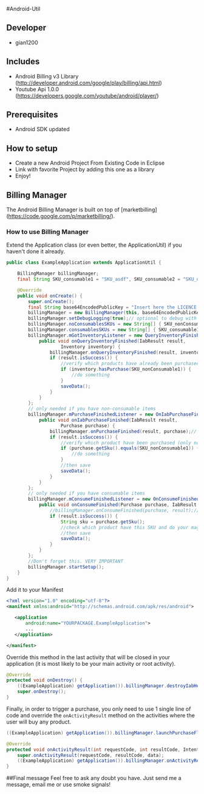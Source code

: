 #Android-Util

## Developer

 * gian1200

## Includes

 * Android Billing v3 Library (http://developer.android.com/google/play/billing/api.html)
 * Youtube Api 1.0.0 (https://developers.google.com/youtube/android/player/)

## Prerequisites

 * Android SDK updated

## How to setup

 * Create a new Android Project From Existing Code in Eclipse 
 * Link with favorite Project by adding this one as a library
 * Enjoy!

## Billing Manager

 The Android Billing Manager is built on top of [marketbilling] (https://code.google.com/p/marketbilling/).
 
### How to use Billing Manager

 Extend the Application class (or even better, the ApplicationUtil) if you haven't done it already. 

```java
public class ExampleApplication extends ApplicationUtil {

	BillingManager billingManager;
	final String SKU_consumable1 = "SKU_asdf", SKU_consumable2 = "SKU_qwerty", SKU_nonConsumable1 = "SKU_lalalala";

	@Override
	public void onCreate() {
		super.onCreate();
		final String base64EncodedPublicKey = "Insert here the LICENCE KEY for the application or generate it to improve security";
		billingManager = new BillingManager(this, base64EncodedPublicKey);
		billingManager.setDebugLogging(true);// optional to debug with LogCat
		billingManager.noConsumablesSKUs = new String[] { SKU_nonConsumable1 };
		billingManager.consumablesSKUs = new String[] { SKU_consumable1, SKU_consumable2 };
		billingManager.mGotInventoryListener = new QueryInventoryFinishedListener() {
			public void onQueryInventoryFinished(IabResult result,
					Inventory inventory) {
				billingManager.onQueryInventoryFinished(result, inventory); //very important to consume "consumable purchased products"
				if (result.isSuccess()) {
					//verify which products have already been purchased. (only non-Consumables)
					if (inventory.hasPurchase(SKU_nonConsumable1)) {
						//do something
					}
					saveData();
				}
			}
		};
		// only needed if you have non-consumable items
		billingManager.mPurchaseFinishedListener = new OnIabPurchaseFinishedListener() {
			public void onIabPurchaseFinished(IabResult result,
					Purchase purchase) {
				billingManager.onPurchaseFinished(result, purchase);// Very important to consume "consumable purchased products"
				if (result.isSuccess()) {
					//verify which product have been purchased (only non-Consumables).
					if (purchase.getSku().equals(SKU_nonConsumable1)) {
						//do something
					}
					//then save
					saveData();
				}
			}
		};
		// only needed if you have consumable items
		billingManager.mConsumeFinishedListener = new OnConsumeFinishedListener() {
			public void onConsumeFinished(Purchase purchase, IabResult result) {
				//billingManager.onConsumeFinished(purchase, result);// You don't need this like the other 2 above
				if (result.isSuccess()) {
					String sku = purchase.getSku();
					//check which product have this SKU and do your magic
					//then save
					saveData();
				}
			}
		};
		//Don't forget this. VERY IMPORTANT
		billingManager.startSetup();
	}
}
```

 Add it to your Manifest
 
 ```xml
 <?xml version="1.0" encoding="utf-8"?>
<manifest xmlns:android="http://schemas.android.com/apk/res/android">

	<application
		android:name="YOURPACKAGE.ExampleApplication">
		...
	</application>

</manifest>
```

 Override this method in the last activity that will be closed in your application (it is most likely to be your main activity or root activity).
 
```java
@Override
protected void onDestroy() {
	((ExampleApplication) getApplication()).billingManager.destroyIabHelper();
	super.onDestroy();
}
```
 
 Finally, in order to trigger a purchase, you only need to use 1 single line of code and override the `onActivityResult` method on the activities where the user will buy any product.

```java
((ExampleApplication) getApplication()).billingManager.launchPurchaseFlow(this, "SKU of the product");
```

```java
@Override
protected void onActivityResult(int requestCode, int resultCode, Intent data) {
	super.onActivityResult(requestCode, resultCode, data);
	((ExampleApplication) getApplication()).billingManager.onActivityResult(requestCode, resultCode, data);
}
```

##Final message
Feel free to ask any doubt you have. Just send me a message, email me or use smoke signals!